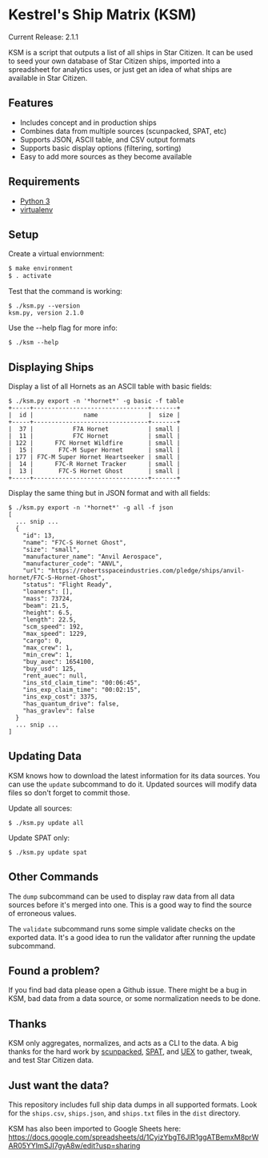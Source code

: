 Kestrel's Ship Matrix (KSM)
===========================

Current Release: 2.1.1

KSM is a script that outputs a list of all ships in Star Citizen. It can be used
to seed your own database of Star Citizen ships, imported into a spreadsheet for
analytics uses, or just get an idea of what ships are available in Star Citizen.

Features
--------

- Includes concept and in production ships
- Combines data from multiple sources (scunpacked, SPAT, etc)
- Supports JSON, ASCII table, and CSV output formats
- Supports basic display options (filtering, sorting)
- Easy to add more sources as they become available

Requirements
------------

- [Python 3](https://www.python.org/downloads/)
- [virtualenv](https://virtualenv.pypa.io/en/latest/)

Setup
-----

Create a virtual enviornment:

```bash
$ make environment
$ . activate
```

Test that the command is working:

```
$ ./ksm.py --version
ksm.py, version 2.1.0
```

Use the --help flag for more info:

```
$ ./ksm --help
```

Displaying Ships
----------------

Display a list of all Hornets as an ASCII table with basic fields:

```
$ ./ksm.py export -n '*hornet*' -g basic -f table
+-----+--------------------------------+-------+
|  id |              name              |  size |
+-----+--------------------------------+-------+
|  37 |           F7A Hornet           | small |
|  11 |           F7C Hornet           | small |
| 122 |      F7C Hornet Wildfire       | small |
|  15 |       F7C-M Super Hornet       | small |
| 177 | F7C-M Super Hornet Heartseeker | small |
|  14 |      F7C-R Hornet Tracker      | small |
|  13 |       F7C-S Hornet Ghost       | small |
+-----+--------------------------------+-------+
```

Display the same thing but in JSON format and with all fields:

```
$ ./ksm.py export -n '*hornet*' -g all -f json
[
  ... snip ...
  {
    "id": 13,
    "name": "F7C-S Hornet Ghost",
    "size": "small",
    "manufacturer_name": "Anvil Aerospace",
    "manufacturer_code": "ANVL",
    "url": "https://robertsspaceindustries.com/pledge/ships/anvil-hornet/F7C-S-Hornet-Ghost",
    "status": "Flight Ready",
    "loaners": [],
    "mass": 73724,
    "beam": 21.5,
    "height": 6.5,
    "length": 22.5,
    "scm_speed": 192,
    "max_speed": 1229,
    "cargo": 0,
    "max_crew": 1,
    "min_crew": 1,
    "buy_auec": 1654100,
    "buy_usd": 125,
    "rent_auec": null,
    "ins_std_claim_time": "00:06:45",
    "ins_exp_claim_time": "00:02:15",
    "ins_exp_cost": 3375,
    "has_quantum_drive": false,
    "has_gravlev": false
  }
  ... snip ...
]
```

Updating Data
-------------

KSM knows how to download the latest information for its data sources. You
can use the `update` subcommand to do it. Updated sources will modify data
files so don't forget to commit those.

Update all sources:

```
$ ./ksm.py update all  
```

Update SPAT only:

```
$ ./ksm.py update spat
```

Other Commands
--------------

The `dump` subcommand can be used to display raw data from all data sources
before it's merged into one. This is a good way to find the source of erroneous
values.

The `validate` subcommand runs some simple validate checks on the exported data.
It's a good idea to run the validator after running the update subcommand.

Found a problem?
----------------

If you find bad data please open a Github issue. There might be a bug in KSM,
bad data from a data source, or some normalization needs to be done.

Thanks
------

KSM only aggregates, normalizes, and acts as a CLI to the data. A big thanks
for the hard work by [scunpacked](https://scunpacked.com/),
[SPAT](https://docs.google.com/spreadsheets/d/11nI-wLlRjDpsshkY8VLZkHh2jd2mCmWJTIE2VzqZ7ss),
and [UEX](https://uexcorp.space/) to gather, tweak, and test Star Citizen data.

Just want the data?
-------------------

This repository includes full ship data dumps in all supported formats. Look for
the `ships.csv`, `ships.json`, and `ships.txt` files in the `dist` directory.

KSM has also been imported to Google Sheets here:
https://docs.google.com/spreadsheets/d/1CyizYbgT6JlR1ggATBemxM8prWAR05YYImSJI7gyA8w/edit?usp=sharing
